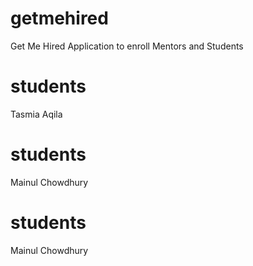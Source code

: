 # getmehired
Get Me Hired Application to enroll Mentors and Students

# students
Tasmia Aqila

# students
Mainul Chowdhury

# students
Mainul Chowdhury



